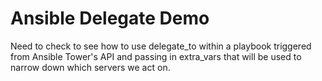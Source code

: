 # Ansible Delegate Demo

Need to check to see how to use delegate_to within a playbook triggered from Ansible Tower's API and passing in extra_vars that will be used to narrow down which servers we act on.